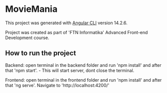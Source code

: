 # MovieMania

This project was generated with [Angular CLI](https://github.com/angular/angular-cli) version 14.2.6.

Project was created as part of 'FTN Informatika' Advanced Front-end Development course.

## How to run the project

Backend: open terminal in the backend folder and run 'npm install' and after that 'npm start'. - This will start server, dont close the terminal.

Frontend: open terminal in the frontend folder and run 'npm install' and after that 'ng serve'. Navigate to 'http://localhost:4200/'
